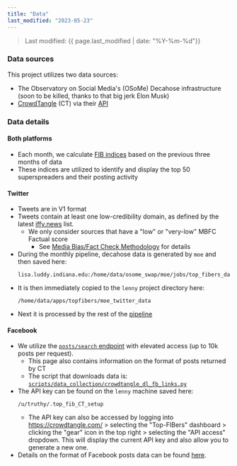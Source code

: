 ```yaml
---
title: "Data"
last_modified: "2023-05-23"
---
```

> Last modified: {{ page.last_modified | date: "%Y-%m-%d"}}

### Data sources
This project utilizes two data sources:
- The Observatory on Social Media's (OSoMe) Decahose infrastructure (soon to be killed, thanks to that big jerk Elon Musk)
- [CrowdTangle](https://crowdtangle.com/) (CT) via their [API](https://github.com/CrowdTangle/API/wiki)

### Data details
#### Both platforms
- Each month, we calculate [FIB indices](./fib_index.md) based on the previous three months of data
- These indices are utilized to identify and display the top 50 superspreaders and their posting activity

#### Twitter
- Tweets are in V1 format
- Tweets contain at least one low-credibility domain, as defined by the latest [iffy.news](iffy.news) list. 
    - We only consider sources that have a "low" or "very-low" MBFC Factual score
        - See [Media Bias/Fact Check Methodology](https://mediabiasfactcheck.com/methodology/) for details
- During the monthly pipeline, decahose data is generated by `moe` and then saved here: 
    ```
    lisa.luddy.indiana.edu:/home/data/osome_swap/moe/jobs/top_fibers_data
    ```
- It is then immediately copied to the `lenny` project directory here: 
    ```
    /home/data/apps/topfibers/moe_twitter_data
    ```
- Next it is processed by the rest of the [pipeline](./code/overview.md)

#### Facebook

- We utilize the [`posts/search` endpoint](https://github.com/CrowdTangle/API/wiki/Search) with elevated access (up to 10k posts per request). 
    - This page also contains information on the format of posts returned by CT
    - The script that downloads data is: [`scripts/data_collection/crowdtangle_dl_fb_links.py`](https://github.com/mr-devs/top-FIBers/blob/2d076ea29ba5df11b848c0c033a3662fdfd0cfe6/scripts/data_collection/crowdtangle_dl_fb_links.py)
- The API key can be found on the `lenny` machine saved here:
    ```
    /u/truthy/.top_fib_CT_setup
    ```
    - The API key can also be accessed by logging into https://crowdtangle.com/ > selecting the "Top-FIBers" dashboard > clicking the "gear" icon in the top right > selecting the "API access" dropdown. This will display the current API key and also allow you to generate a new one.
- Details on the format of Facebook posts data can be found [here](https://github.com/CrowdTangle/API/wiki/Search).



